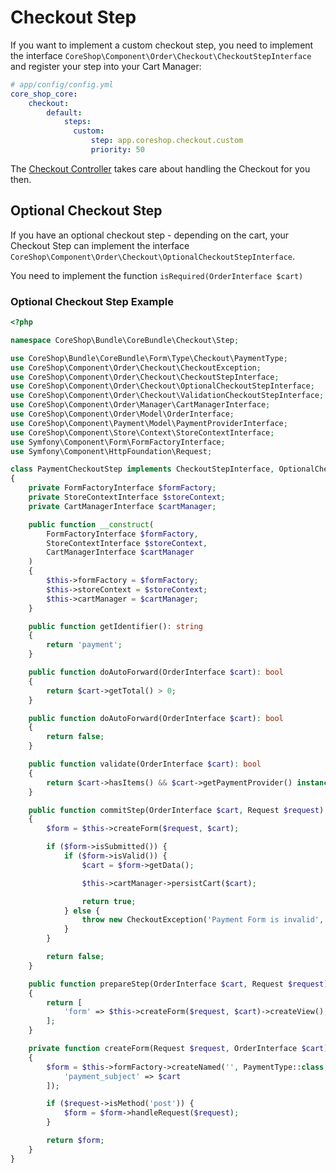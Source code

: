 # Checkout Step

If you want to implement a custom checkout step, you need to implement the
interface ```CoreShop\Component\Order\Checkout\CheckoutStepInterface```
and register your step into your Cart Manager:

```yaml
# app/config/config.yml
core_shop_core:
    checkout:
        default:
            steps:
              custom:
                  step: app.coreshop.checkout.custom
                  priority: 50
```

The [Checkout Controller](https://github.com/coreshop/CoreShop/blob/master/src/CoreShop/Bundle/FrontendBundle/Controller/CheckoutController.php#L44)
takes care about handling
the Checkout for you then.

## Optional Checkout Step

If you have an optional checkout step - depending on the cart, your Checkout Step can implement the
interface ```CoreShop\Component\Order\Checkout\OptionalCheckoutStepInterface```.

You need to implement the function ```isRequired(OrderInterface $cart)```

### Optional Checkout Step Example

```php
<?php

namespace CoreShop\Bundle\CoreBundle\Checkout\Step;

use CoreShop\Bundle\CoreBundle\Form\Type\Checkout\PaymentType;
use CoreShop\Component\Order\Checkout\CheckoutException;
use CoreShop\Component\Order\Checkout\CheckoutStepInterface;
use CoreShop\Component\Order\Checkout\OptionalCheckoutStepInterface;
use CoreShop\Component\Order\Checkout\ValidationCheckoutStepInterface;
use CoreShop\Component\Order\Manager\CartManagerInterface;
use CoreShop\Component\Order\Model\OrderInterface;
use CoreShop\Component\Payment\Model\PaymentProviderInterface;
use CoreShop\Component\Store\Context\StoreContextInterface;
use Symfony\Component\Form\FormFactoryInterface;
use Symfony\Component\HttpFoundation\Request;

class PaymentCheckoutStep implements CheckoutStepInterface, OptionalCheckoutStepInterface, ValidationCheckoutStepInterface
{
    private FormFactoryInterface $formFactory;
    private StoreContextInterface $storeContext;
    private CartManagerInterface $cartManager;

    public function __construct(
        FormFactoryInterface $formFactory,
        StoreContextInterface $storeContext,
        CartManagerInterface $cartManager
    )
    {
        $this->formFactory = $formFactory;
        $this->storeContext = $storeContext;
        $this->cartManager = $cartManager;
    }

    public function getIdentifier(): string
    {
        return 'payment';
    }

    public function doAutoForward(OrderInterface $cart): bool
    {
        return $cart->getTotal() > 0;
    }

    public function doAutoForward(OrderInterface $cart): bool
    {
        return false;
    }

    public function validate(OrderInterface $cart): bool
    {
        return $cart->hasItems() && $cart->getPaymentProvider() instanceof PaymentProviderInterface;
    }

    public function commitStep(OrderInterface $cart, Request $request): bool
    {
        $form = $this->createForm($request, $cart);

        if ($form->isSubmitted()) {
            if ($form->isValid()) {
                $cart = $form->getData();

                $this->cartManager->persistCart($cart);

                return true;
            } else {
                throw new CheckoutException('Payment Form is invalid', 'coreshop.ui.error.coreshop_checkout_payment_form_invalid');
            }
        }

        return false;
    }

    public function prepareStep(OrderInterface $cart, Request $request): array
    {
        return [
            'form' => $this->createForm($request, $cart)->createView(),
        ];
    }

    private function createForm(Request $request, OrderInterface $cart)
    {
        $form = $this->formFactory->createNamed('', PaymentType::class, $cart, [
            'payment_subject' => $cart
        ]);

        if ($request->isMethod('post')) {
            $form = $form->handleRequest($request);
        }

        return $form;
    }
}

```

